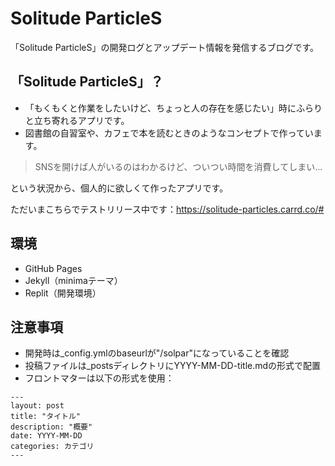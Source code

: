 # Solitude ParticleS

「Solitude ParticleS」の開発ログとアップデート情報を発信するブログです。

## 「Solitude ParticleS」？
- 「もくもくと作業をしたいけど、ちょっと人の存在を感じたい」時にふらりと立ち寄れるアプリです。
- 図書館の自習室や、カフェで本を読むときのようなコンセプトで作っています。

> SNSを開けば人がいるのはわかるけど、ついつい時間を消費してしまい...

という状況から、個人的に欲しくて作ったアプリです。

ただいまこちらでテストリリース中です：https://solitude-particles.carrd.co/#



## 環境
- GitHub Pages
- Jekyll（minimaテーマ）
- Replit（開発環境）


## 注意事項

- 開発時は_config.ymlのbaseurlが"/solpar"になっていることを確認
- 投稿ファイルは_postsディレクトリにYYYY-MM-DD-title.mdの形式で配置
- フロントマターは以下の形式を使用：

```
---
layout: post
title: "タイトル"
description: "概要"
date: YYYY-MM-DD
categories: カテゴリ
---
```

